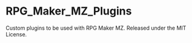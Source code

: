 # RPG_Maker_MZ_Plugins
 Custom plugins to be used with RPG Maker MZ. Released under the MIT License.
